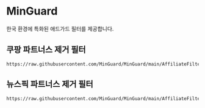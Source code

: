 # MinGuard
한국 환경에 특화된 애드가드 필터를 제공합니다.

## 쿠팡 파트너스 제거 필터
```
https://raw.githubusercontent.com/MinGuard/MinGuard/main/AffiliateFilter/CoupangPartners.txt
```

## 뉴스픽 파트너스 제거 필터
```
https://raw.githubusercontent.com/MinGuard/MinGuard/main/AffiliateFilter/NewspicPartners.txt

```
